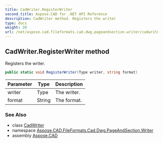 ```yaml
---
title: CadWriter.RegisterWriter
second_title: Aspose.CAD for .NET API Reference
description: CadWriter method. Registers the writer
type: docs
weight: 20
url: /net/aspose.cad.fileformats.cad.dwg.pageandsection.writer/cadwriter/registerwriter/
---
```

## CadWriter.RegisterWriter method

Registers the writer.

```csharp
public static void RegisterWriter(Type writer, string format)
```

| Parameter | Type | Description |
| --- | --- | --- |
| writer | Type | The writer. |
| format | String | The format. |

### See Also

* class [CadWriter](../)
* namespace [Aspose.CAD.FileFormats.Cad.Dwg.PageAndSection.Writer](../../../aspose.cad.fileformats.cad.dwg.pageandsection.writer/)
* assembly [Aspose.CAD](../../../)


